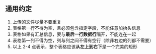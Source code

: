 ## 通用约定

1. 上传的文件尽量不要重复
2. 表格第一行不得为空，且必须包含指定字段，不能任意加抬头信息
3. 表格如果有汇总信息，要与**最后一行数据行**隔开，不能连在一起
4. 表格第一列不得为空，列与列之间不得有空行（除非右边的列都不需要）
5. 以上 2-4 点表示，整个表格应该**从左上到右下**是一个完美的矩形
